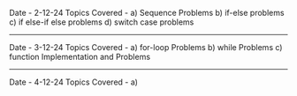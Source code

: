 Date - 2-12-24
Topics Covered - a) Sequence Problems b) if-else problems c) if else-if else problems d) switch case problems

-------------

Date - 3-12-24
Topics Covered - a) for-loop Problems b) while Problems c) function Implementation and Problems

-------------

Date - 4-12-24
Topics Covered - a) 
